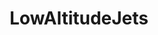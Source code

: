 ---
title: LowAltitudeJets
crosslinks:
- MilitaryPorn
- aviation
- pics
- nonononoyes
- MilitaryGfys
- videos
- perfectloops
---
